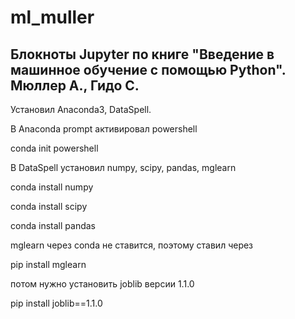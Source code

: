 # ml_muller
## Блокноты Jupyter по книге "Введение в машинное обучение с помощью Python". Мюллер А., Гидо С.

Установил Anaconda3, DataSpell.

В Anaconda prompt активировал powershell

conda init powershell

В DataSpell установил numpy, scipy, pandas, mglearn

conda install numpy

conda install scipy

conda install pandas

mglearn через conda не ставится, поэтому ставил через

pip install mglearn 

потом нужно установить joblib версии 1.1.0

pip install joblib==1.1.0



